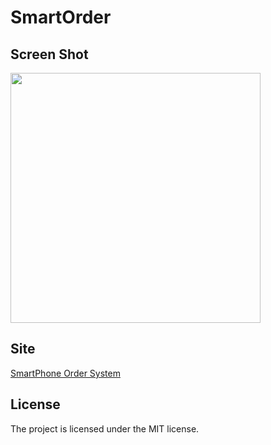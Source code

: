 SmartOrder
==========

Screen Shot
-----------
<img src="http://onkeyi.github.com/SmartOrder/images/main.png" width="400">

Site
----
[SmartPhone Order System](http://onkeyi.github.com/SmartOrder)

License
-------

The project is licensed under the MIT license.
